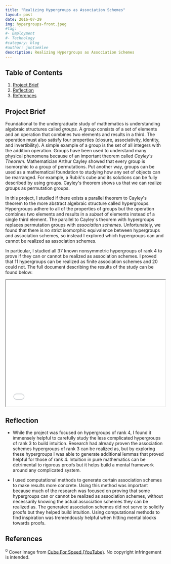 ```yaml
---
title: "Realizing Hypergroups as Association Schemes"
layout: post
date: 2016-07-29
img: hypergroups-front.jpeg
#tag:
#- Employment
#- Technology
#category: blog
#author: juntaeklee
description: Realizing Hypergroups as Association Schemes
---
```


## Table of Contents
1. [Project Brief](#project-brief)
3. [Reflection](#reflection)
4. [References](#references)

## Project Brief

Foundational to the undergraduate study of mathematics is understanding algebraic structures called *groups*. A group consists of a set of elements and an operation that combines two elements and results in a third. The operation must also satisfy four properties (closure, associativity, identity, and invertibility). A simple example of a group is the set of all integers with the addition operation. Groups have been used to understand many physical phenomena because of an important theorem called *Cayley's Theorem*. Mathematician Arthur Cayley showed that every group is isomorphic to a group of permutations. Put another way, groups can be used as a mathematical foundation to studying how any set of objects can be rearranged. For example, a Rubik's cube and its solutions can be fully described by using groups. Cayley's theorem shows us that we can realize groups as permutation groups.

In this project, I studied if there exists a parallel theorem to Cayley's theorem to the more abstract algebraic structure called hypergroups. Hypergroups adhere to all of the properties of groups but the operation combines two elements and results in a *subset* of elements instead of a single third element. The parallel to Cayley's theorem with hypergroups replaces permutation groups with *association schemes*. Unfortunately, we found that there is no strict isomorphic equivalence between hypergroups and association schemes, so instead I explored which hypergroups can and cannot be realized as association schemes.

In particular, I studied all 37 known nonsymmetric hypergroups of rank 4 to prove if they can or cannot be realized as association schemes. I proved that 11 hypergroups can be realized as finite association schemes and 20 could not. The full document describing the results of the study can be found below:

<iframe src="/assets/doc/HypergroupsAssociationSchemes_leejuntaek.pdf" width="100%" height="400px"></iframe>

## Reflection

 - While the project was focused on hypergroups of rank 4, I found it immensely helpful to carefully study the less complicated hypergroups of rank 3 to build intuition. Research had already proven the association schemes hypergroups of rank 3 can be realized as, but by exploring these hypergroups I was able to generate additional lemmas that proved helpful for those of rank 4. Intuition in pure mathematics can be detrimental to rigorous proofs but it helps build a mental framework around any complicated system.

 - I used computational methods to generate certain association schemes to make results more concrete.  Using this method was important because much of the research was focused on proving that some hypergroups can or cannot be realized as association schemes, without necessarily knowing the actual association schemes they can be realized as. The generated association schemes did not serve to solidify proofs but they helped build intuition. Using computational methods to find inspiration was tremendously helpful when hitting mental blocks towards proofs.

## References

<sup>0</sup> Cover image from [Cube For Speed (YouTube)](https://www.youtube.com/watch?v=5cSb8kwyrMM). No copyright infringement is intended.